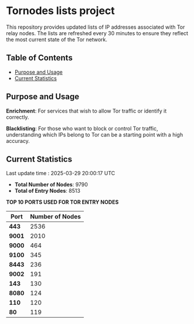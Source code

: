 # Tornodes lists project

This repository provides updated lists of IP addresses associated with Tor relay nodes. The lists are refreshed every 30 minutes to ensure they reflect the most current state of the Tor network.

## Table of Contents

- [Purpose and Usage](#purpose-and-usage)
- [Current Statistics](#current-statistics)


## Purpose and Usage

**Enrichment**: For services that wish to allow Tor traffic or identify it correctly.

**Blacklisting**: For those who want to block or control Tor traffic, understanding which IPs belong to Tor can be a starting point with a high accuracy.

## Current Statistics

Last update time : 2025-03-29 20:00:17 UTC

- **Total Number of Nodes**: 9790
- **Total of Entry Nodes**: 8513

**TOP 10 PORTS USED FOR TOR ENTRY NODES**

| **Port** | **Number of Nodes** |
|------|-----------------|
| **443**   | 2536  |
| **9001**   | 2010  |
| **9000**   | 464  |
| **9100**   | 345  |
| **8443**   | 236  |
| **9002**   | 191  |
| **143**   | 130  |
| **8080**   | 124  |
| **110**   | 120  |
| **80**   | 119  |

